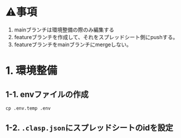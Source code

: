 # ⚠️事項
1. mainブランチは環境整備の際のみ編集する
2. featureブランチを作成して、それをスプレッドシート側にpushする。
3. featureブランチをmainブランチにmergeしない。

# 1. 環境整備
## 1-1. envファイルの作成
```
cp .env.temp .env
```

## 1-2. `.clasp.json`にスプレッドシートのidを設定


#